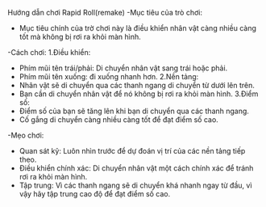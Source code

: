 Hướng dẫn chơi Rapid Roll(remake)
-Mục tiêu của trò chơi:
   + Mục tiêu chính của trờ chơi này là điều khiển nhân vật càng nhiều càng tốt mà không bị rơi ra khỏi màn hình.


-Cách chơi:
 1.Điều khiển:
   + Phím mũi tên trái/phải: Di chuyển nhân vật sang trái hoặc phải.
   + Phím mũi tên xuống: đi xuống nhanh hơn.
 2.Nền tảng:
   + Nhân vật sẽ di chuyển qua các thanh ngang di chuyển từ dưới lên trên.
   + Bạn cần di chuyển nhân vật để nó không bị rơi ra khỏi màn hình.
 3.Điểm số:
   + Điểm số của bạn sẽ tăng lên khi bạn di chuyển qua các thanh ngang.
   + Cố gắng di chuyển càng nhiều càng tốt để đạt điểm số cao.


-Mẹo chơi:
  + Quan sát kỹ: Luôn nhìn trước để dự đoán vị trí của các nền tảng tiếp theo.
  + Điều khiển chính xác: Di chuyển nhân vật một cách chính xác để tránh rơi ra khỏi màn hình.
  + Tập trung: Vì các thanh ngang sẽ di chuyển khá nhanh ngay từ đầu, vì vậy hãy tập trung cao độ để đạt điểm số cao.
